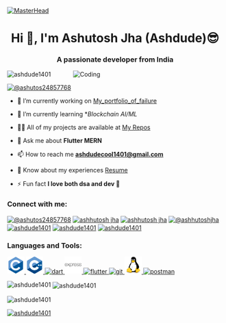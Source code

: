 [![MasterHead](https://user-images.githubusercontent.com/10498744/210012254-234538ff-d198-48aa-8964-37e6fd45d227.gif)](https://ashdude1401.github.io/My-Portfolio-of-failures/)

<h1 align="center">Hi 👋, I'm Ashutosh Jha (Ashdude)😎</h1>
<h3 align="center">A passionate developer from India</h3>
<img align="right" alt="Coding" width="350" border-radius:14px src="https://cdn.sanity.io/images/ordgikwe/production/a830c5182852e35bcd0dc07b90122f07ecd15f48-700x525.gif?w=700&h=525&auto=format">

<p align="left"> <img src="https://komarev.com/ghpvc/?username=ashdude1401&label=Profile%20views&color=0e75b6&style=flat" alt="ashdude1401" /> </p>

<p align="left"> <a href="https://twitter.com/@ashutos24857768" target="blank"><img src="https://img.shields.io/twitter/follow/@ashutos24857768?logo=twitter&style=for-the-badge" alt="@ashutos24857768" /></a> </p>

- 🔭 I’m currently working on [My_portfolio_of_failure](https://github.com/ashdude1401/My-Portfolio-of-failures.git)

- 🌱 I’m currently learning **Blockchain AI/ML*

- 👨‍💻 All of my projects are available at [My Repos](https://github.com/ashdude1401?tab=repositories)

- 💬 Ask me about **Flutter MERN**

- 📫 How to reach me **ashdudecool1401@gmail.com**

- 📄 Know about my experiences [Resume](https://ashdude.tiiny.site)

- ⚡ Fun fact **I love both dsa and dev 💓**

<h3 align="left">Connect with me:</h3>
<p align="left">
<a href="https://twitter.com/@ashutos24857768" target="blank"><img align="center" src="https://raw.githubusercontent.com/rahuldkjain/github-profile-readme-generator/master/src/images/icons/Social/twitter.svg" alt="@ashutos24857768" height="30" width="40" /></a>
<a href="https://linkedin.com/in/ashhutosh jha" target="blank"><img align="center" src="https://raw.githubusercontent.com/rahuldkjain/github-profile-readme-generator/master/src/images/icons/Social/linked-in-alt.svg" alt="ashhutosh jha" height="30" width="40" /></a>
<a href="https://fb.com/ashhutosh jha" target="blank"><img align="center" src="https://raw.githubusercontent.com/rahuldkjain/github-profile-readme-generator/master/src/images/icons/Social/facebook.svg" alt="ashhutosh jha" height="30" width="40" /></a>
<a href="https://www.youtube.com/c/@ashhutoshjha" target="blank"><img align="center" src="https://raw.githubusercontent.com/rahuldkjain/github-profile-readme-generator/master/src/images/icons/Social/youtube.svg" alt="@ashhutoshjha" height="30" width="40" /></a>
<a href="https://www.codechef.com/users/ashdude1401" target="blank"><img align="center" src="https://cdn.jsdelivr.net/npm/simple-icons@3.1.0/icons/codechef.svg" alt="ashdude1401" height="30" width="40" /></a>
<a href="https://www.hackerrank.com/ashdude1401" target="blank"><img align="center" src="https://raw.githubusercontent.com/rahuldkjain/github-profile-readme-generator/master/src/images/icons/Social/hackerrank.svg" alt="ashdude1401" height="30" width="40" /></a>
<a href="https://auth.geeksforgeeks.org/user/ashdude1401" target="blank"><img align="center" src="https://raw.githubusercontent.com/rahuldkjain/github-profile-readme-generator/master/src/images/icons/Social/geeks-for-geeks.svg" alt="ashdude1401" height="30" width="40" /></a>
</p>

<h3 align="left">Languages and Tools:</h3>
<p align="left"> <a href="https://www.cprogramming.com/" target="_blank" rel="noreferrer"> <img src="https://raw.githubusercontent.com/devicons/devicon/master/icons/c/c-original.svg" alt="c" width="40" height="40"/> </a> <a href="https://www.w3schools.com/cpp/" target="_blank" rel="noreferrer"> <img src="https://raw.githubusercontent.com/devicons/devicon/master/icons/cplusplus/cplusplus-original.svg" alt="cplusplus" width="40" height="40"/> </a> <a href="https://dart.dev" target="_blank" rel="noreferrer"> <img src="https://www.vectorlogo.zone/logos/dartlang/dartlang-icon.svg" alt="dart" width="40" height="40"/> </a> <a href="https://expressjs.com" target="_blank" rel="noreferrer"> <img src="https://raw.githubusercontent.com/devicons/devicon/master/icons/express/express-original-wordmark.svg" alt="express" width="40" height="40"/> </a> <a href="https://flutter.dev" target="_blank" rel="noreferrer"> <img src="https://www.vectorlogo.zone/logos/flutterio/flutterio-icon.svg" alt="flutter" width="40" height="40"/> </a> <a href="https://git-scm.com/" target="_blank" rel="noreferrer"> <img src="https://www.vectorlogo.zone/logos/git-scm/git-scm-icon.svg" alt="git" width="40" height="40"/> </a> <a href="https://www.linux.org/" target="_blank" rel="noreferrer"> <img src="https://raw.githubusercontent.com/devicons/devicon/master/icons/linux/linux-original.svg" alt="linux" width="40" height="40"/> </a> <a href="https://postman.com" target="_blank" rel="noreferrer"> <img src="https://www.vectorlogo.zone/logos/getpostman/getpostman-icon.svg" alt="postman" width="40" height="40"/> </a> </p>

<p><img align="left"  src="https://github-readme-stats.vercel.app/api/top-langs?username=ashdude1401&show_icons=true&locale=en&layout=compact" alt="ashdude1401" /></p>

<p>&nbsp;<img align="center" src="https://github-readme-stats.vercel.app/api?username=ashdude1401&show_icons=true&locale=en" alt="ashdude1401" /></p>

<p><img align="center" src="https://github-readme-streak-stats.herokuapp.com/?user=ashdude1401&" alt="ashdude1401" /></p>
<p align="left"> <a href="https://github.com/ryo-ma/github-profile-trophy"><img src="https://github-profile-trophy.vercel.app/?username=ashdude1401" alt="ashdude1401" /></a> </p>


